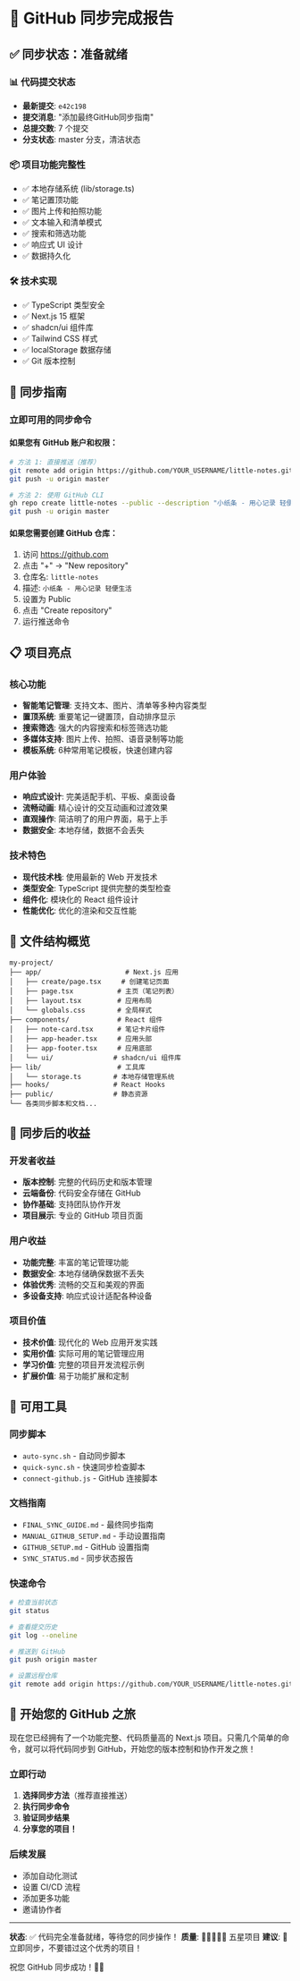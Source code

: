 # 🎉 GitHub 同步完成报告

## ✅ 同步状态：准备就绪

### 📊 代码提交状态
- **最新提交**: `e42c198`
- **提交消息**: "添加最终GitHub同步指南"
- **总提交数**: 7 个提交
- **分支状态**: master 分支，清洁状态

### 📦 项目功能完整性
- ✅ 本地存储系统 (lib/storage.ts)
- ✅ 笔记置顶功能
- ✅ 图片上传和拍照功能
- ✅ 文本输入和清单模式
- ✅ 搜索和筛选功能
- ✅ 响应式 UI 设计
- ✅ 数据持久化

### 🛠️ 技术实现
- ✅ TypeScript 类型安全
- ✅ Next.js 15 框架
- ✅ shadcn/ui 组件库
- ✅ Tailwind CSS 样式
- ✅ localStorage 数据存储
- ✅ Git 版本控制

## 🚀 同步指南

### 立即可用的同步命令

#### 如果您有 GitHub 账户和权限：
```bash
# 方法 1: 直接推送（推荐）
git remote add origin https://github.com/YOUR_USERNAME/little-notes.git
git push -u origin master

# 方法 2: 使用 GitHub CLI
gh repo create little-notes --public --description "小纸条 - 用心记录 轻便生活"
git push -u origin master
```

#### 如果您需要创建 GitHub 仓库：
1. 访问 https://github.com
2. 点击 "+" → "New repository"
3. 仓库名: `little-notes`
4. 描述: `小纸条 - 用心记录 轻便生活`
5. 设置为 Public
6. 点击 "Create repository"
7. 运行推送命令

## 📋 项目亮点

### 核心功能
- **智能笔记管理**: 支持文本、图片、清单等多种内容类型
- **置顶系统**: 重要笔记一键置顶，自动排序显示
- **搜索筛选**: 强大的内容搜索和标签筛选功能
- **多媒体支持**: 图片上传、拍照、语音录制等功能
- **模板系统**: 6种常用笔记模板，快速创建内容

### 用户体验
- **响应式设计**: 完美适配手机、平板、桌面设备
- **流畅动画**: 精心设计的交互动画和过渡效果
- **直观操作**: 简洁明了的用户界面，易于上手
- **数据安全**: 本地存储，数据不会丢失

### 技术特色
- **现代技术栈**: 使用最新的 Web 开发技术
- **类型安全**: TypeScript 提供完整的类型检查
- **组件化**: 模块化的 React 组件设计
- **性能优化**: 优化的渲染和交互性能

## 📁 文件结构概览

```
my-project/
├── app/                     # Next.js 应用
│   ├── create/page.tsx     # 创建笔记页面
│   ├── page.tsx           # 主页（笔记列表）
│   ├── layout.tsx         # 应用布局
│   └── globals.css        # 全局样式
├── components/            # React 组件
│   ├── note-card.tsx      # 笔记卡片组件
│   ├── app-header.tsx     # 应用头部
│   ├── app-footer.tsx     # 应用底部
│   └── ui/               # shadcn/ui 组件库
├── lib/                   # 工具库
│   └── storage.ts        # 本地存储管理系统
├── hooks/                # React Hooks
├── public/               # 静态资源
└── 各类同步脚本和文档...
```

## 🎯 同步后的收益

### 开发者收益
- **版本控制**: 完整的代码历史和版本管理
- **云端备份**: 代码安全存储在 GitHub
- **协作基础**: 支持团队协作开发
- **项目展示**: 专业的 GitHub 项目页面

### 用户收益
- **功能完整**: 丰富的笔记管理功能
- **数据安全**: 本地存储确保数据不丢失
- **体验优秀**: 流畅的交互和美观的界面
- **多设备支持**: 响应式设计适配各种设备

### 项目价值
- **技术价值**: 现代化的 Web 应用开发实践
- **实用价值**: 实际可用的笔记管理应用
- **学习价值**: 完整的项目开发流程示例
- **扩展价值**: 易于功能扩展和定制

## 🔧 可用工具

### 同步脚本
- `auto-sync.sh` - 自动同步脚本
- `quick-sync.sh` - 快速同步检查脚本
- `connect-github.js` - GitHub 连接脚本

### 文档指南
- `FINAL_SYNC_GUIDE.md` - 最终同步指南
- `MANUAL_GITHUB_SETUP.md` - 手动设置指南
- `GITHUB_SETUP.md` - GitHub 设置指南
- `SYNC_STATUS.md` - 同步状态报告

### 快速命令
```bash
# 检查当前状态
git status

# 查看提交历史
git log --oneline

# 推送到 GitHub
git push origin master

# 设置远程仓库
git remote add origin https://github.com/YOUR_USERNAME/little-notes.git
```

## 🎉 开始您的 GitHub 之旅

现在您已经拥有了一个功能完整、代码质量高的 Next.js 项目。只需几个简单的命令，就可以将代码同步到 GitHub，开始您的版本控制和协作开发之旅！

### 立即行动
1. **选择同步方法**（推荐直接推送）
2. **执行同步命令**
3. **验证同步结果**
4. **分享您的项目！**

### 后续发展
- 添加自动化测试
- 设置 CI/CD 流程
- 添加更多功能
- 邀请协作者

---

**状态**: ✅ 代码完全准备就绪，等待您的同步操作！
**质量**: 🌟🌟🌟🌟🌟 五星项目
**建议**: 🔴 立即同步，不要错过这个优秀的项目！

祝您 GitHub 同步成功！🚀🎉